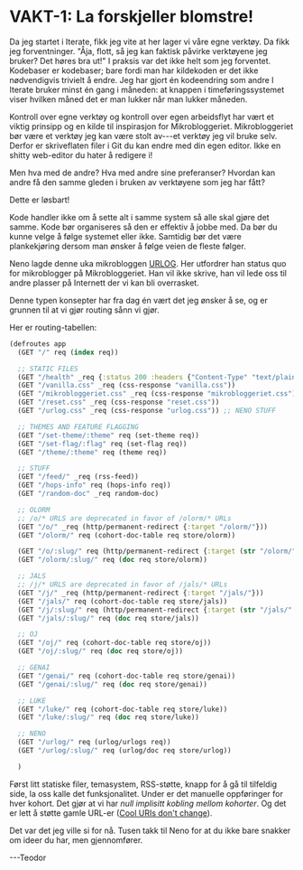 # VAKT-1: La forskjeller blomstre!

Da jeg startet i Iterate, fikk jeg vite at her lager vi våre egne verktøy.
Da fikk jeg forventninger.
"Åja, flott, så jeg kan faktisk påvirke verktøyene jeg bruker?
Det høres bra ut!"
I praksis var det ikke helt som jeg forventet.
Kodebaser er kodebaser; bare fordi man har kildekoden er det ikke nødvendigvis trivielt å endre.
Jeg har gjort én kodeendring som andre I Iterate bruker minst én gang i måneden: at knappen i timeføringssystemet viser hvilken måned det er man lukker når man lukker måneden.

Kontroll over egne verktøy og kontroll over egen arbeidsflyt har vært et viktig prinsipp og en kilde til inspirasjon for Mikrobloggeriet.
Mikrobloggeriet bør være et verktøy jeg kan være stolt av---et verktøy jeg vil bruke selv.
Derfor er skriveflaten filer i Git du kan endre med din egen editor.
Ikke en shitty web-editor du hater å redigere i!

Men hva med de andre?
Hva med andre sine preferanser?
Hvordan kan andre få den samme gleden i bruken av verktøyene som jeg har fått?

Dette er løsbart!

Kode handler ikke om å sette alt i samme system så alle skal gjøre det samme.
Kode bør organiseres så den er effektiv å jobbe med.
Da bør du kunne velge å følge systemet eller ikke.
Samtidig bør det være plankekjøring dersom man ønsker å følge veien de fleste følger.

Neno lagde denne uka mikrobloggen [URLOG].
Her utfordrer han status quo for mikroblogger på Mikrobloggeriet.
Han vil ikke skrive, han vil lede oss til andre plasser på Internett der vi kan bli overrasket.

Denne typen konsepter har fra dag én vært det jeg ønsker å se, og er grunnen til at vi gjør routing sånn vi gjør.

Her er routing-tabellen:

```clojure
(defroutes app
  (GET "/" req (index req))

  ;; STATIC FILES
  (GET "/health" _req {:status 200 :headers {"Content-Type" "text/plain"} :body "all good!"})
  (GET "/vanilla.css" _req (css-response "vanilla.css"))
  (GET "/mikrobloggeriet.css" _req (css-response "mikrobloggeriet.css"))
  (GET "/reset.css" _req (css-response "reset.css"))
  (GET "/urlog.css" _req (css-response "urlog.css")) ;; NENO STUFF

  ;; THEMES AND FEATURE FLAGGING
  (GET "/set-theme/:theme" req (set-theme req))
  (GET "/set-flag/:flag" req (set-flag req))
  (GET "/theme/:theme" req (theme req))

  ;; STUFF
  (GET "/feed/" _req (rss-feed))
  (GET "/hops-info" req (hops-info req))
  (GET "/random-doc" _req random-doc)

  ;; OLORM
  ;; /o/* URLS are deprecated in favor of /olorm/* URLs
  (GET "/o/" _req (http/permanent-redirect {:target "/olorm/"}))
  (GET "/olorm/" req (cohort-doc-table req store/olorm))

  (GET "/o/:slug/" req (http/permanent-redirect {:target (str "/olorm/" (:slug (:route-params req)) "/")}))
  (GET "/olorm/:slug/" req (doc req store/olorm))

  ;; JALS
  ;; /j/* URLS are deprecated in favor of /jals/* URLs
  (GET "/j/" _req (http/permanent-redirect {:target "/jals/"}))
  (GET "/jals/" req (cohort-doc-table req store/jals))
  (GET "/j/:slug/" req (http/permanent-redirect {:target (str "/jals/" (:slug (:route-params req)) "/")}))
  (GET "/jals/:slug/" req (doc req store/jals))

  ;; OJ
  (GET "/oj/" req (cohort-doc-table req store/oj))
  (GET "/oj/:slug/" req (doc req store/oj))

  ;; GENAI
  (GET "/genai/" req (cohort-doc-table req store/genai))
  (GET "/genai/:slug/" req (doc req store/genai))

  ;; LUKE 
  (GET "/luke/" req (cohort-doc-table req store/luke))
  (GET "/luke/:slug/" req (doc req store/luke)) 

  ;; NENO
  (GET "/urlog/" req (urlog/urlogs req))
  (GET "/urlog/:slug/" req (urlog/doc req store/urlog))

  )
```

Først litt statiske filer, temasystem, RSS-støtte, knapp for å gå til tilfeldig side, la oss kalle det funksjonalitet.
Under er det manuelle oppføringer for hver kohort.
Det gjør at vi har _null implisitt kobling mellom kohorter_.
Og det er lett å støtte gamle URL-er ([Cool URIs don't change]).

[Cool URIs don't change]: https://www.w3.org/Provider/Style/URI

Det var det jeg ville si for nå.
Tusen takk til Neno for at du ikke bare snakker om ideer du har, men gjennomfører.

---Teodor

[URLOG]: /urlog/
